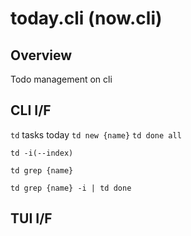 # today.cli (now.cli)
## Overview
Todo management on cli

## CLI I/F

`td` tasks today
`td new {name}`
`td done all`

`td -i(--index)`

`td grep {name}`

`td grep {name} -i | td done`


## TUI I/F

